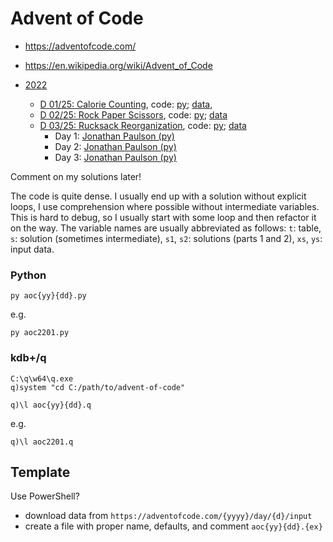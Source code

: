# Advent of Code

- https://adventofcode.com/
- https://en.wikipedia.org/wiki/Advent_of_Code

- [2022](https://adventofcode.com/2022)
  - [D 01/25: Calorie Counting](https://adventofcode.com/2022/day/1), code: [py](./aoc2201.py); [data](./aoc2201.txt),
  - [D 02/25: Rock Paper Scissors](https://adventofcode.com/2022/day/2), code: [py](./aoc2202.py); [data](./aoc2202.txt)
  - [D 03/25: Rucksack Reorganization](https://adventofcode.com/2022/day/3), code: [py](./aoc2203.py); [data](./aoc2203.txt)
    - Day 1: [Jonathan Paulson (py)](https://youtu.be/XpkFsqqYi6A)
    - Day 2: [Jonathan Paulson (py)](https://youtu.be/X1XH774hId0)
    - Day 3: [Jonathan Paulson (py)](https://youtu.be/nMJUzjr5tQY)

Comment on my solutions later!

The code is quite dense. I usually end up with a solution without explicit loops, I use
comprehension where possible without intermediate variables. This is hard to debug, so
I usually start with some loop and then refactor it on the way. The variable names are usually abbreviated
as follows: `t`: table, `s`: solution (sometimes intermediate), `s1`, `s2`: solutions (parts 1 and 2), `xs`, `ys`: input data.

### Python

    py aoc{yy}{dd}.py

e.g.

    py aoc2201.py

### kdb+/q

    C:\q\w64\q.exe
    q)system "cd C:/path/to/advent-of-code"

    q)\l aoc{yy}{dd}.q

e.g.

    q)\l aoc2201.q

## Template

Use PowerShell?
- download data from `https://adventofcode.com/{yyyy}/day/{d}/input`
- create a file with proper name, defaults, and comment `aoc{yy}{dd}.{ex}`